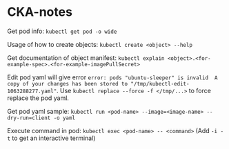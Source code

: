 # CKA-notes

Get pod info: `kubectl get pod -o wide`

Usage of how to create objects: `kubectl create <object> --help`

Get documentation of object manifest: `kubectl explain <object>.<for-example-spec>.<for-example-imagePullSecret>`

Edit pod yaml will give error `error: pods "ubuntu-sleeper" is invalid  A copy of your changes has been stored to "/tmp/kubectl-edit-1063288277.yaml"`. Use `kubectl replace --force -f </tmp/...>` to force replace the pod yaml.

Get pod yaml sample: `kubectl run <pod-name> --image=<image-name> --dry-run=client -o yaml`

Execute command in pod: `kubectl exec <pod-name> -- <command>`  (Add `-i -t` to get an interactive terminal)
